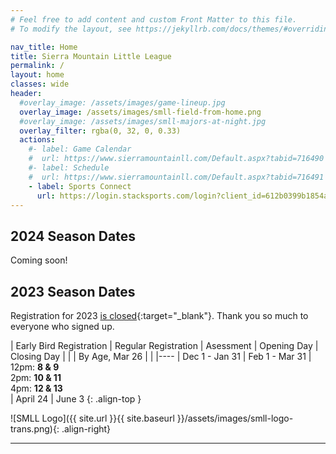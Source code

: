 ```yaml
---
# Feel free to add content and custom Front Matter to this file.
# To modify the layout, see https://jekyllrb.com/docs/themes/#overriding-theme-defaults

nav_title: Home
title: Sierra Mountain Little League
permalink: /
layout: home
classes: wide
header:
  #overlay_image: /assets/images/game-lineup.jpg
  overlay_image: /assets/images/smll-field-from-home.png
  #overlay_image: /assets/images/smll-majors-at-night.jpg
  overlay_filter: rgba(0, 32, 0, 0.33)
  actions:
    #- label: Game Calendar
    #  url: https://www.sierramountainll.com/Default.aspx?tabid=716490
    #- label: Schedule
    #  url: https://www.sierramountainll.com/Default.aspx?tabid=716491
    - label: Sports Connect
      url: https://login.stacksports.com/login?client_id=612b0399b1854a002e427f78&redirect_uri=https://core-api.bluesombrero.com/login/redirect/portal/7479&app_name=Sierra+Mountain+Little+League&portalid=7479&instancekey=sports
---
```


## 2024 Season Dates

Coming soon!


## 2023 Season Dates

Registration for 2023 [is closed](https://www.sierramountainll.com/Default.aspx?tabid=890579){:target="_blank"}. Thank you so much to everyone who signed up.


| Early Bird Registration | Regular Registration | Asessment      | Opening Day | Closing Day
|                         |                      | By Age, Mar 26 |             |
|----
| Dec 1 - Jan 31          | Feb 1 - Mar 31       | 12pm: **8 & 9**<br/>2pm: **10 & 11**<br />4pm: **12 & 13**<br /> | April 24 | June 3
{: .align-top }

![SMLL Logo]({{ site.url }}{{ site.baseurl }}/assets/images/smll-logo-trans.png){: .align-right}

----

